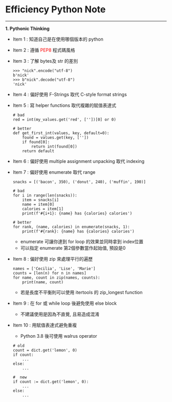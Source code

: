 # Efficiency Python Note
<hr>

**1. Pythonic Thinking**

- Item 1 : 知道自己是在使用哪個版本的 python

- Item 2 : 遵循 <font color=#ff0000>PEP8</font> 程式碼風格

- Item 3 : 了解 bytes及 str 的差別
    ```
    >>> "nick".encode("utf-8")
    b'nick'
    >>> b"nick".decode("utf-8")
    'nick'
    ```

- Item 4 : 偏好使用 F-Strings 取代 C-style format strings

- Item 5 : 寫 helper functions 取代複雜的賦值表達式
    ```
    # bad
    red = int(my_values.get('red', [''])[0] or 0)
    
    # better
    def get_first_int(values, key, default=0):
        found = values.get(key, [''])
        if found[0]:
            return int(found[0])
        return default
    ```

- Item 6 : 偏好使用 multiple assignment unpacking 取代 indexing

- Item 7 : 偏好使用 enumerate 取代 range
    ```
    snacks = [('bacon', 350), ('donut', 240), ('muffin', 190)]

    # bad
    for i in range(len(snacks)):
        item = snacks[i]
        name = item[0]
        calories = item[1]
        print(f'#{i+1}: {name} has {calories} calories')

    # better
    for rank, (name, calories) in enumerate(snacks, 1):
        print(f'#{rank}: {name} has {calories} calories')
    ```
    * enumerate 可讓你達到 for loop 的效果並同時拿到 index位置
    * 可以指定 enumerate 第2個參數當作起始值, 預設是0

- Item 8 : 偏好使用 zip 來處理平行的遍歷
    ```
    names = ['Cecilia', 'Lise', 'Marie']
    counts = [len(n) for n in names]
    for name, count in zip(names, counts):
        print(name, count)
    ```
    * 若是長度不平衡則可以使用 itertools 的 zip_longest function

- Item 9 : 在 for 或 while loop 後避免使用 else block
    * 不建議使用是因為不直覺, 且易造成混淆

- Item 10 : 用賦值表達式避免重複
    * Python 3.8 後可使用 walrus operator
    ```
    # old
    count = dict.get('lemon', 0)
    if count:
        ...
    else:
        ...

    #  new
    if count := dict.get('lemon', 0):
        ...
    else:
        ...
    ```
